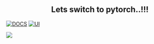 <p align="center">
	<h2 align="center"> Lets switch to pytorch..!!! </h2>
</p>
  
[![DOCS](https://img.shields.io/badge/Documentation-see%20docs-green?style=flat-square&logo=appveyor)](https://pytorch.org/) 
[![UI ](https://img.shields.io/badge/User%20Interface-Link%20to%20UI-orange?style=flat-square&logo=appveyor)](INSERT_UI_LINK_HERE)
  
![](https://encrypted-tbn0.gstatic.com/images?q=tbn:ANd9GcSV7HT4vy8N54aov7uON1mA5bmgQ0mjkoCSwQ&usqp=CAU)

